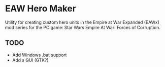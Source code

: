 # EAW Hero Maker
Utility for creating custom hero units in the Empire at War Expanded (EAWx) mod series for the PC game: Star Wars Empire At War: Forces of Corruption.

## TODO
- Add Windows .bat support
- Add a GUI (GTK?)

